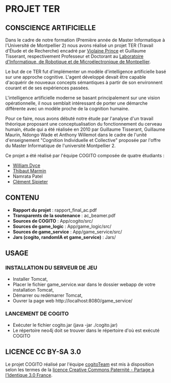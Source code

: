 # PROJET TER
## CONSCIENCE ARTIFICIELLE

Dans le cadre de notre formation (Première année de Master Informatique à l'Université de Montpellier 2) nous avons réalisé un projet TER (Travail d'Étude et de Recherche) encadré par [Violaine Prince](http://www2.lirmm.fr/~prince/) et Guillaume Tisserant, respectivement Professeur et Doctorant au [Laboratoire d'Informatique, de Robotique et de Microélectronique de Montpellier](http://www.lirmm.fr/).

Le but de ce TER fut d'implémenter un modèle d'intelligence artificielle basé sur une approche cognitive. L'agent développé devait être capable d'acquérir de nouveaux concepts sémantiques à partir de son environnent courant et de ses expériences passées.

L'intelligence artificielle moderne se basant principalement sur une vision opérationnelle, il nous semblait intéressant de porter une démarche différente avec un modèle proche de la cognition humaine.

Pour ce faire, nous avons débuté notre étude par l'analyse d'un travail théorique proposant une conceptualisation du fonctionnement du cerveau humain, étude qui a été réalisée en 2010 par Guillaume Tisserant, Guillaume Maurin, Ndongo Wade et Anthony Willemot dans le cadre de l'unité d'enseignement "Cognition Individuelle et Collective" proposée par l'offre du Master Informatique de l'université Montpellier 2.

Ce projet a été réalisé par l'équipe COGITO composée de quatre étudiants :

* [William Dyce](http://wilbefast.com/)
* [Thibaut Marmin](http://www.thibautmarmin.fr)
* Namrata Patel
* [Clément Sipieter](http://clement-sipieter.fr)

## CONTENU

* **Rapport du projet** : rapport_final_ac.pdf
* **Transparents de la soutenance** : ac_beamer.pdf
* **Sources de COGITO** : App/cogito/src/
* **Sources de game_logic** : App/game_logic/src/
* **Sources de game_service** : App/game_service/src/
* **Jars (cogito, randomIA et game_service)** : Jars/

## USAGE

### INSTALLATION DU SERVEUR DE JEU

* Installer Tomcat,
* Placer le fichier game_service.war dans le dossier webapp de votre installation Tomcat,
* Démarrer ou redémarrer Tomcat,
* Ouvrer la page web http://localhost:8080/game_service/

### LANCEMENT DE COGITO

* Exécuter le fichier cogito.jar (java -jar ./cogito.jar)
* Le répertoire neo4j doit se trouver dans le répertoire d'où est exécuté COGITO

## LICENCE CC BY-SA 3.0

Le projet COGITO réalisé par l'équipe [cogitoTeam](https://github.com/cogitoTeam/artificial_consciousness) est mis à disposition selon les termes de la [licence Creative Commons Paternité - Partage à l'Identique 3.0 France](http://creativecommons.org/licenses/by-sa/3.0/fr/).
